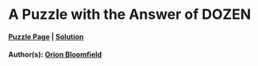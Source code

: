# A Puzzle with the Answer of DOZEN

#### [Puzzle Page](4.5-p.pdf) | [Solution](4.5.pdf)
#### Author(s): [Orion Bloomfield](../../../../search.html?q=Orion+Bloomfield)
